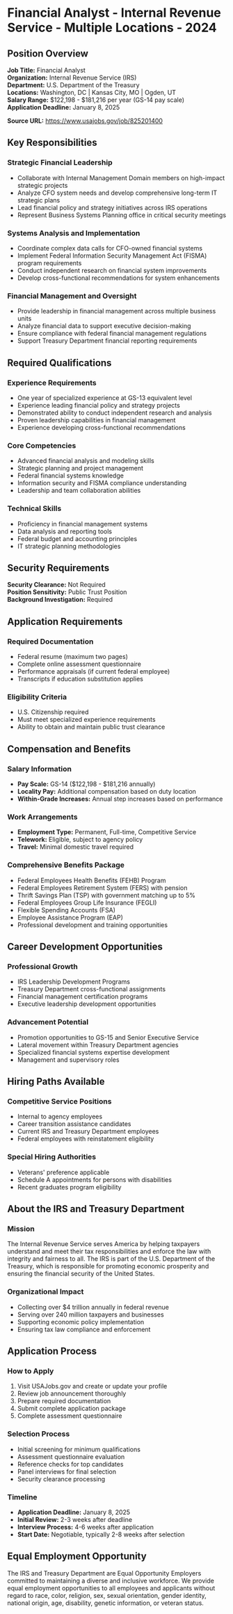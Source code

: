 # Financial Analyst - Internal Revenue Service - Multiple Locations - 2024

## Position Overview
**Job Title:** Financial Analyst  
**Organization:** Internal Revenue Service (IRS)  
**Department:** U.S. Department of the Treasury  
**Locations:** Washington, DC | Kansas City, MO | Ogden, UT  
**Salary Range:** $122,198 - $181,216 per year (GS-14 pay scale)  
**Application Deadline:** January 8, 2025  

**Source URL:** https://www.usajobs.gov/job/825201400

## Key Responsibilities

### Strategic Financial Leadership
- Collaborate with Internal Management Domain members on high-impact strategic projects
- Analyze CFO system needs and develop comprehensive long-term IT strategic plans
- Lead financial policy and strategy initiatives across IRS operations
- Represent Business Systems Planning office in critical security meetings

### Systems Analysis and Implementation
- Coordinate complex data calls for CFO-owned financial systems
- Implement Federal Information Security Management Act (FISMA) program requirements
- Conduct independent research on financial system improvements
- Develop cross-functional recommendations for system enhancements

### Financial Management and Oversight
- Provide leadership in financial management across multiple business units
- Analyze financial data to support executive decision-making
- Ensure compliance with federal financial management regulations
- Support Treasury Department financial reporting requirements

## Required Qualifications

### Experience Requirements
- One year of specialized experience at GS-13 equivalent level
- Experience leading financial policy and strategy projects
- Demonstrated ability to conduct independent research and analysis
- Proven leadership capabilities in financial management
- Experience developing cross-functional recommendations

### Core Competencies
- Advanced financial analysis and modeling skills
- Strategic planning and project management
- Federal financial systems knowledge
- Information security and FISMA compliance understanding
- Leadership and team collaboration abilities

### Technical Skills
- Proficiency in financial management systems
- Data analysis and reporting tools
- Federal budget and accounting principles
- IT strategic planning methodologies

## Security Requirements
**Security Clearance:** Not Required  
**Position Sensitivity:** Public Trust Position  
**Background Investigation:** Required

## Application Requirements

### Required Documentation
- Federal resume (maximum two pages)
- Complete online assessment questionnaire
- Performance appraisals (if current federal employee)
- Transcripts if education substitution applies

### Eligibility Criteria
- U.S. Citizenship required
- Must meet specialized experience requirements
- Ability to obtain and maintain public trust clearance

## Compensation and Benefits

### Salary Information
- **Pay Scale:** GS-14 ($122,198 - $181,216 annually)
- **Locality Pay:** Additional compensation based on duty location
- **Within-Grade Increases:** Annual step increases based on performance

### Work Arrangements
- **Employment Type:** Permanent, Full-time, Competitive Service
- **Telework:** Eligible, subject to agency policy
- **Travel:** Minimal domestic travel required

### Comprehensive Benefits Package
- Federal Employees Health Benefits (FEHB) Program
- Federal Employees Retirement System (FERS) with pension
- Thrift Savings Plan (TSP) with government matching up to 5%
- Federal Employees Group Life Insurance (FEGLI)
- Flexible Spending Accounts (FSA)
- Employee Assistance Program (EAP)
- Professional development and training opportunities

## Career Development Opportunities

### Professional Growth
- IRS Leadership Development Programs
- Treasury Department cross-functional assignments
- Financial management certification programs
- Executive leadership development opportunities

### Advancement Potential
- Promotion opportunities to GS-15 and Senior Executive Service
- Lateral movement within Treasury Department agencies
- Specialized financial systems expertise development
- Management and supervisory roles

## Hiring Paths Available

### Competitive Service Positions
- Internal to agency employees
- Career transition assistance candidates
- Current IRS and Treasury Department employees
- Federal employees with reinstatement eligibility

### Special Hiring Authorities
- Veterans' preference applicable
- Schedule A appointments for persons with disabilities
- Recent graduates program eligibility

## About the IRS and Treasury Department

### Mission
The Internal Revenue Service serves America by helping taxpayers understand and meet their tax responsibilities and enforce the law with integrity and fairness to all. The IRS is part of the U.S. Department of the Treasury, which is responsible for promoting economic prosperity and ensuring the financial security of the United States.

### Organizational Impact
- Collecting over $4 trillion annually in federal revenue
- Serving over 240 million taxpayers and businesses
- Supporting economic policy implementation
- Ensuring tax law compliance and enforcement

## Application Process

### How to Apply
1. Visit USAJobs.gov and create or update your profile
2. Review job announcement thoroughly
3. Prepare required documentation
4. Submit complete application package
5. Complete assessment questionnaire

### Selection Process
- Initial screening for minimum qualifications
- Assessment questionnaire evaluation
- Reference checks for top candidates
- Panel interviews for final selection
- Security clearance processing

### Timeline
- **Application Deadline:** January 8, 2025
- **Initial Review:** 2-3 weeks after deadline
- **Interview Process:** 4-6 weeks after application
- **Start Date:** Negotiable, typically 2-8 weeks after selection

## Equal Employment Opportunity
The IRS and Treasury Department are Equal Opportunity Employers committed to maintaining a diverse and inclusive workforce. We provide equal employment opportunities to all employees and applicants without regard to race, color, religion, sex, sexual orientation, gender identity, national origin, age, disability, genetic information, or veteran status.